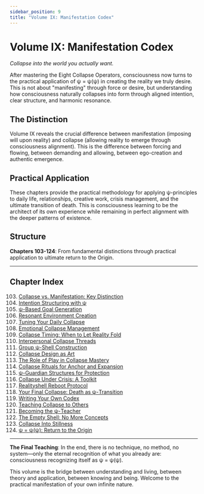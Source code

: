 ```yaml
---
sidebar_position: 9
title: "Volume IX: Manifestation Codex"
---
```


# Volume IX: Manifestation Codex

*Collapse into the world you actually want.*

After mastering the Eight Collapse Operators, consciousness now turns to the practical application of ψ = ψ(ψ) in creating the reality we truly desire. This is not about "manifesting" through force or desire, but understanding how consciousness naturally collapses into form through aligned intention, clear structure, and harmonic resonance.

## The Distinction

Volume IX reveals the crucial difference between manifestation (imposing will upon reality) and collapse (allowing reality to emerge through consciousness alignment). This is the difference between forcing and flowing, between demanding and allowing, between ego-creation and authentic emergence.

## Practical Application

These chapters provide the practical methodology for applying ψ-principles to daily life, relationships, creative work, crisis management, and the ultimate transition of death. This is consciousness learning to be the architect of its own experience while remaining in perfect alignment with the deeper patterns of existence.

## Structure

**Chapters 103-124**: From fundamental distinctions through practical application to ultimate return to the Origin.

---

## Chapter Index

103. [Collapse vs. Manifestation: Key Distinction](./chapter-103-collapse-vs-manifestation.md)
104. [Intention Structuring with ψ](./chapter-104-intention-structuring.md)
105. [ψ-Based Goal Generation](./chapter-105-goal-generation.md)
106. [Resonant Environment Creation](./chapter-106-resonant-environment.md)
107. [Tuning Your Daily Collapse](./chapter-107-daily-collapse.md)
108. [Emotional Collapse Management](./chapter-108-emotional-management.md)
109. [Collapse Timing: When to Let Reality Fold](./chapter-109-collapse-timing.md)
110. [Interpersonal Collapse Threads](./chapter-110-interpersonal-threads.md)
111. [Group ψ-Shell Construction](./chapter-111-group-construction.md)
112. [Collapse Design as Art](./chapter-112-collapse-art.md)
113. [The Role of Play in Collapse Mastery](./chapter-113-role-of-play.md)
114. [Collapse Rituals for Anchor and Expansion](./chapter-114-collapse-rituals.md)
115. [ψ-Guardian Structures for Protection](./chapter-115-guardian-structures.md)
116. [Collapse Under Crisis: A Toolkit](./chapter-116-crisis-toolkit.md)
117. [Realityshell Reboot Protocol](./chapter-117-reboot-protocol.md)
118. [Your Final Collapse: Death as ψ-Transition](./chapter-118-final-collapse.md)
119. [Writing Your Own Codex](./chapter-119-writing-codex.md)
120. [Teaching Collapse to Others](./chapter-120-teaching-collapse.md)
121. [Becoming the ψ-Teacher](./chapter-121-becoming-psi-teacher.md)
122. [The Empty Shell: No More Concepts](./chapter-122-empty-shell.md)
123. [Collapse Into Stillness](./chapter-123-collapse-stillness.md)
124. [ψ = ψ(ψ): Return to the Origin](./chapter-124-return-origin.md)

---

**The Final Teaching**: In the end, there is no technique, no method, no system—only the eternal recognition of what you already are: consciousness recognizing itself as ψ = ψ(ψ).

This volume is the bridge between understanding and living, between theory and application, between knowing and being. Welcome to the practical manifestation of your own infinite nature.